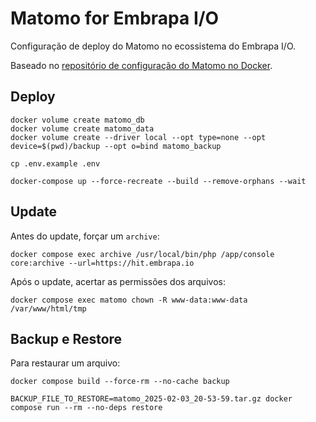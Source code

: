# Matomo for Embrapa I/O

Configuração de deploy do Matomo no ecossistema do Embrapa I/O.

Baseado no [repositório de configuração do Matomo no Docker](https://github.com/matomo-org/docker).

## Deploy

```
docker volume create matomo_db
docker volume create matomo_data
docker volume create --driver local --opt type=none --opt device=$(pwd)/backup --opt o=bind matomo_backup

cp .env.example .env

docker-compose up --force-recreate --build --remove-orphans --wait
```

## Update

Antes do update, forçar um `archive`:

```
docker compose exec archive /usr/local/bin/php /app/console core:archive --url=https://hit.embrapa.io
```

Após o update, acertar as permissões dos arquivos:

```
docker compose exec matomo chown -R www-data:www-data /var/www/html/tmp
```

## Backup e Restore

Para restaurar um arquivo:

```
docker compose build --force-rm --no-cache backup

BACKUP_FILE_TO_RESTORE=matomo_2025-02-03_20-53-59.tar.gz docker compose run --rm --no-deps restore
```
